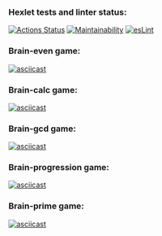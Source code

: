 ### Hexlet tests and linter status:
[![Actions Status](https://github.com/KirillGorobets-LM/frontend-project-lvl1/workflows/hexlet-check/badge.svg)](https://github.com/KirillGorobets-LM/frontend-project-lvl1/actions)
[![Maintainability](https://api.codeclimate.com/v1/badges/a99a88d28ad37a79dbf6/maintainability)](https://codeclimate.com/github/KirillGorobets-LM/frontend-project-lvl1)
[![esLint](https://github.com/KirillGorobets-LM/frontend-project-lvl1/workflows/esLint/badge.svg)](https://github.com/KirillGorobets-LM/frontend-project-lvl1/actions)
### Brain-even game:
[![asciicast](https://asciinema.org/a/Fuo2FmJNNYaUir4pnfCYTx5lQ.svg)](https://asciinema.org/a/Fuo2FmJNNYaUir4pnfCYTx5lQ)
### Brain-calc game:
[![asciicast](https://asciinema.org/a/K2LbkwXRBg6hi3gseDYC2FbCE.svg)](https://asciinema.org/a/K2LbkwXRBg6hi3gseDYC2FbCE)
### Brain-gcd game: 
[![asciicast](https://asciinema.org/a/VcPDyNtdFb71rOC6WGZQqNXtf.svg)](https://asciinema.org/a/VcPDyNtdFb71rOC6WGZQqNXtf)
### Brain-progression game:
[![asciicast](https://asciinema.org/a/HpTts4CRr1MSxvDOaNFoaZgUw.svg)](https://asciinema.org/a/HpTts4CRr1MSxvDOaNFoaZgUw)
### Brain-prime game:
[![asciicast](https://asciinema.org/a/abu1KGa9W9OxKA999PCFBsJaN.svg)](https://asciinema.org/a/abu1KGa9W9OxKA999PCFBsJaN)